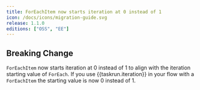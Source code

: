 ```yaml
---
title: ForEachItem now starts iteration at 0 instead of 1
icon: /docs/icons/migration-guide.svg
release: 1.1.0
editions: ["OSS", "EE"]
---
```


## Breaking Change

`ForEachItem` now starts iteration at 0 instead of 1 to align with the iteration starting value of `ForEach`.
If you use {{taskrun.iteration}} in your flow with a `ForEachItem` the starting value is now 0 instead of 1.
